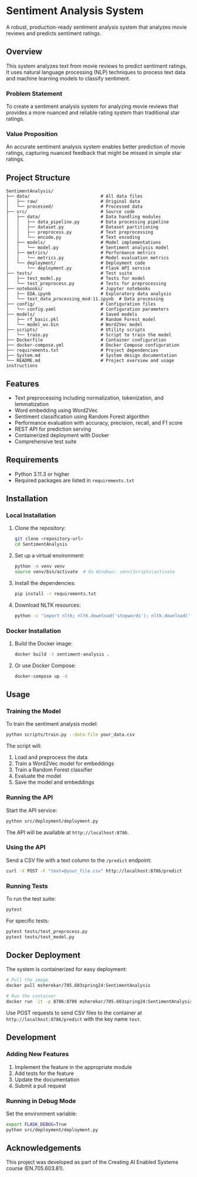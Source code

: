 # Sentiment Analysis System

A robust, production-ready sentiment analysis system that analyzes movie reviews and predicts sentiment ratings.

## Overview

This system analyzes text from movie reviews to predict sentiment ratings. It uses natural language processing (NLP) techniques to process text data and machine learning models to classify sentiment.

### Problem Statement

To create a sentiment analysis system for analyzing movie reviews that provides a more nuanced and reliable rating system than traditional star ratings.

### Value Proposition

An accurate sentiment analysis system enables better prediction of movie ratings, capturing nuanced feedback that might be missed in simple star ratings.

## Project Structure

```
SentimentAnalysis/
├── data/                           # All data files
│   ├── raw/                        # Original data
│   └── processed/                  # Processed data
├── src/                            # Source code
│   ├── data/                       # Data handling modules
│   │   ├── data_pipeline.py        # Data processing pipeline
│   │   ├── dataset.py              # Dataset partitioning
│   │   ├── preprocess.py           # Text preprocessing
│   │   └── encode.py               # Text encoding
│   ├── models/                     # Model implementations
│   │   └── model.py                # Sentiment analysis model
│   ├── metrics/                    # Performance metrics
│   │   └── metrics.py              # Model evaluation metrics
│   └── deployment/                 # Deployment code
│       └── deployment.py           # Flask API service
├── tests/                          # Test suite
│   ├── test_model.py               # Tests for model
│   └── test_preprocess.py          # Tests for preprocessing
├── notebooks/                      # Jupyter notebooks
│   ├── EDA.ipynb                   # Exploratory data analysis
│   └── text_data_processing_mod-11.ipynb  # Data processing
├── config/                         # Configuration files
│   └── config.yaml                 # Configuration parameters
├── models/                         # Saved models
│   ├── rf_basic.pkl                # Random Forest model
│   └── model_wv.bin                # Word2Vec model
├── scripts/                        # Utility scripts
│   └── train.py                    # Script to train the model
├── Dockerfile                      # Container configuration
├── docker-compose.yml              # Docker Compose configuration
├── requirements.txt                # Project dependencies
├── System.md                       # System design documentation
└── README.md                       # Project overview and usage instructions
```

## Features

- Text preprocessing including normalization, tokenization, and lemmatization
- Word embedding using Word2Vec
- Sentiment classification using Random Forest algorithm
- Performance evaluation with accuracy, precision, recall, and F1 score
- REST API for prediction serving
- Containerized deployment with Docker
- Comprehensive test suite

## Requirements

- Python 3.11.3 or higher
- Required packages are listed in `requirements.txt`

## Installation

### Local Installation

1. Clone the repository:
   ```bash
   git clone <repository-url>
   cd SentimentAnalysis
   ```

2. Set up a virtual environment:
   ```bash
   python -m venv venv
   source venv/bin/activate  # On Windows: venv\Scripts\activate
   ```

3. Install the dependencies:
   ```bash
   pip install -r requirements.txt
   ```

4. Download NLTK resources:
   ```bash
   python -c "import nltk; nltk.download('stopwords'); nltk.download('wordnet'); nltk.download('punkt')"
   ```

### Docker Installation

1. Build the Docker image:
   ```bash
   docker build -t sentiment-analysis .
   ```

2. Or use Docker Compose:
   ```bash
   docker-compose up -d
   ```

## Usage

### Training the Model

To train the sentiment analysis model:

```bash
python scripts/train.py --data-file your_data.csv
```

The script will:
1. Load and preprocess the data
2. Train a Word2Vec model for embeddings
3. Train a Random Forest classifier
4. Evaluate the model
5. Save the model and embeddings

### Running the API

Start the API service:

```bash
python src/deployment/deployment.py
```

The API will be available at `http://localhost:8786`.

### Using the API

Send a CSV file with a text column to the `/predict` endpoint:

```bash
curl -X POST -F "text=@your_file.csv" http://localhost:8786/predict
```

### Running Tests

To run the test suite:

```bash
pytest
```

For specific tests:

```bash
pytest tests/test_preprocess.py
pytest tests/test_model.py
```

## Docker Deployment

The system is containerized for easy deployment:

```bash
# Pull the image
docker pull msherekar/705.603spring24:SentimentAnalysis

# Run the container
docker run -it -p 8786:8786 msherekar/705.603spring24:SentimentAnalysis
```

Use POST requests to send CSV files to the container at `http://localhost:8786/predict` with the key name `text`.

## Development

### Adding New Features

1. Implement the feature in the appropriate module
2. Add tests for the feature
3. Update the documentation
4. Submit a pull request

### Running in Debug Mode

Set the environment variable:

```bash
export FLASK_DEBUG=True
python src/deployment/deployment.py
```

## Acknowledgements

This project was developed as part of the Creating AI Enabled Systems course (EN.705.603.81).

